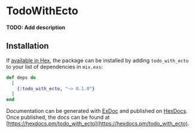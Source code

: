 # TodoWithEcto

**TODO: Add description**

## Installation

If [available in Hex](https://hex.pm/docs/publish), the package can be installed
by adding `todo_with_ecto` to your list of dependencies in `mix.exs`:

```elixir
def deps do
  [
    {:todo_with_ecto, "~> 0.1.0"}
  ]
end
```

Documentation can be generated with [ExDoc](https://github.com/elixir-lang/ex_doc)
and published on [HexDocs](https://hexdocs.pm). Once published, the docs can
be found at [https://hexdocs.pm/todo_with_ecto](https://hexdocs.pm/todo_with_ecto).

